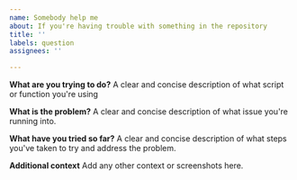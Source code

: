```yaml
---
name: Somebody help me
about: If you're having trouble with something in the repository
title: ''
labels: question
assignees: ''

---
```


**What are you trying to do?**
A clear and concise description of what script or function you're using

**What is the problem?**
A clear and concise description of what issue you're running into.

**What have you tried so far?**
A clear and concise description of what steps you've taken to try and address the problem.

**Additional context**
Add any other context or screenshots here.
